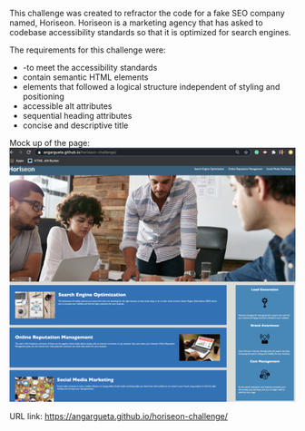 This challenge was created to refractor the code for a fake SEO company named, Horiseon. Horiseon is a marketing agency that has asked to codebase accessibility standards so that it is optimized for search engines. 

The requirements for this challenge were:
    <ul>
        <li>-to meet the accessibility standards</li>
        <li>contain semantic HTML elements</li>
        <li>elements that followed a logical structure independent of styling and positioning</li>
        <li>accessible alt attributes</li>
        <li>sequential heading attributes</li>
        <li>concise and descriptive title</li>
    </ul>

Mock up of the page:
<img src="./assets/images/Horiseon.png">

URL link: https://angargueta.github.io/horiseon-challenge/
